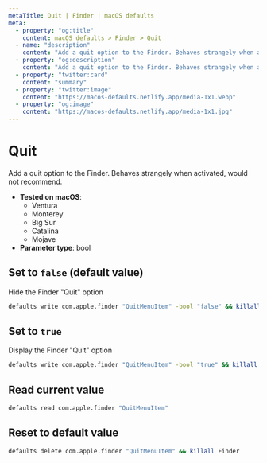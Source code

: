 ```yaml
---
metaTitle: Quit | Finder | macOS defaults
meta:
  - property: "og:title"
    content: macOS defaults > Finder > Quit
  - name: "description"
    content: "Add a quit option to the Finder. Behaves strangely when activated, would not recommend."
  - property: "og:description"
    content: "Add a quit option to the Finder. Behaves strangely when activated, would not recommend."
  - property: "twitter:card"
    content: "summary"
  - property: "twitter:image"
    content: "https://macos-defaults.netlify.app/media-1x1.webp"
  - property: "og:image"
    content: "https://macos-defaults.netlify.app/media-1x1.jpg"
---
```

# Quit

Add a quit option to the Finder. Behaves strangely when activated, would not recommend.

<!-- break lists -->

- **Tested on macOS**:
  * Ventura
  * Monterey
  * Big Sur
  * Catalina
  * Mojave
- **Parameter type**: bool

## Set to `false` (default value)

Hide the Finder "Quit" option

```bash
defaults write com.apple.finder "QuitMenuItem" -bool "false" && killall Finder
```

## Set to `true`

Display the Finder "Quit" option

```bash
defaults write com.apple.finder "QuitMenuItem" -bool "true" && killall Finder
```

## Read current value
```bash
defaults read com.apple.finder "QuitMenuItem"
```

## Reset to default value
```bash
defaults delete com.apple.finder "QuitMenuItem" && killall Finder
```
